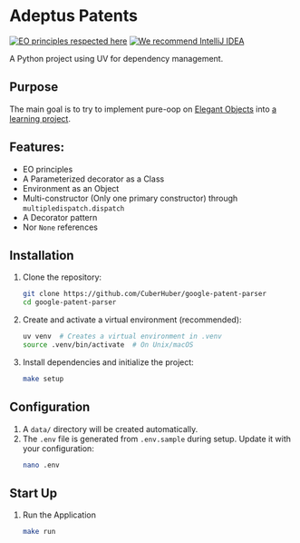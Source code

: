 # Adeptus Patents

[![EO principles respected here](https://www.elegantobjects.org/badge.svg)](https://www.elegantobjects.org)
[![We recommend IntelliJ IDEA](https://www.elegantobjects.org/intellij-idea.svg)](https://www.jetbrains.com/idea/)

A Python project using UV for dependency management.

## Purpose
The main goal is to try to implement pure-oop on [Elegant Objects](https://www.elegantobjects.org/) into [a learning project](https://github.com/N0kr0s/adeptus_patents).

## Features:
   - EO principles
   - A Parameterized decorator as a Class
   - Environment as an Object
   - Multi-constructor (Only one primary constructor) through `multipledispatch.dispatch`
   - A Decorator pattern
   - Nor `None` references

## Installation

1. Clone the repository:
    ```bash
    git clone https://github.com/CuberHuber/google-patent-parser
    cd google-patent-parser
    ```

2. Create and activate a virtual environment (recommended):
    ```bash
    uv venv  # Creates a virtual environment in .venv
    source .venv/bin/activate  # On Unix/macOS
    ```

3. Install dependencies and initialize the project:
    ```bash
    make setup
    ```

## Configuration
1. A `data/` directory will be created automatically.
2. The `.env` file is generated from `.env.sample` during setup. Update it with your configuration:
    ```bash
    nano .env
    ```

## Start Up
1. Run the Application

    ```bash
    make run
    ```
